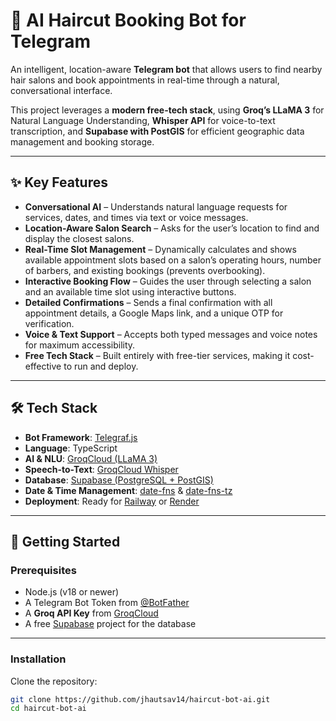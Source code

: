 # 🤖 AI Haircut Booking Bot for Telegram

An intelligent, location-aware **Telegram bot** that allows users to find nearby hair salons and book appointments in real-time through a natural, conversational interface.

This project leverages a **modern free-tech stack**, using **Groq’s LLaMA 3** for Natural Language Understanding, **Whisper API** for voice-to-text transcription, and **Supabase with PostGIS** for efficient geographic data management and booking storage.

---

## ✨ Key Features
- **Conversational AI** – Understands natural language requests for services, dates, and times via text or voice messages.  
- **Location-Aware Salon Search** – Asks for the user’s location to find and display the closest salons.  
- **Real-Time Slot Management** – Dynamically calculates and shows available appointment slots based on a salon’s operating hours, number of barbers, and existing bookings (prevents overbooking).  
- **Interactive Booking Flow** – Guides the user through selecting a salon and an available time slot using interactive buttons.  
- **Detailed Confirmations** – Sends a final confirmation with all appointment details, a Google Maps link, and a unique OTP for verification.  
- **Voice & Text Support** – Accepts both typed messages and voice notes for maximum accessibility.  
- **Free Tech Stack** – Built entirely with free-tier services, making it cost-effective to run and deploy.  

---

## 🛠️ Tech Stack
- **Bot Framework**: [Telegraf.js](https://telegraf.js.org/)  
- **Language**: TypeScript  
- **AI & NLU**: [GroqCloud (LLaMA 3)](https://groq.com/)  
- **Speech-to-Text**: [GroqCloud Whisper](https://groq.com/)  
- **Database**: [Supabase (PostgreSQL + PostGIS)](https://supabase.com/)  
- **Date & Time Management**: [date-fns](https://date-fns.org/) & [date-fns-tz](https://date-fns.org/v2.30.0/docs/Time-Zones)  
- **Deployment**: Ready for [Railway](https://railway.app/) or [Render](https://render.com/)  

---

## 🚀 Getting Started

### Prerequisites
- Node.js (v18 or newer)  
- A Telegram Bot Token from [@BotFather](https://t.me/botfather)  
- A **Groq API Key** from [GroqCloud](https://groq.com/)  
- A free [Supabase](https://supabase.com/) project for the database  

---

### Installation
Clone the repository:

```bash
git clone https://github.com/jhautsav14/haircut-bot-ai.git
cd haircut-bot-ai
